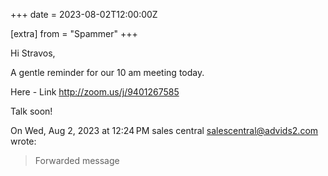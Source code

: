 +++
date = 2023-08-02T12:00:00Z

[extra]
from = "Spammer"
+++

Hi Stravos,

A gentle reminder for our 10 am meeting today.

Here - Link <http://zoom.us/j/9401267585>

Talk soon!

On Wed, Aug 2, 2023 at 12:24 PM sales central <salescentral@advids2.com>
wrote:

>
>
>  Forwarded message 
